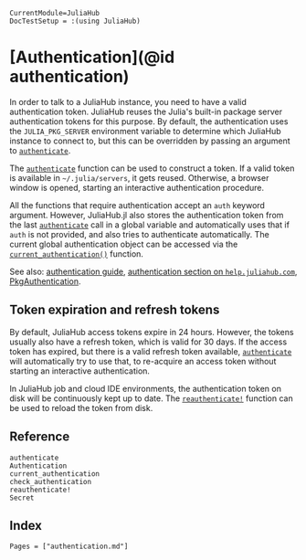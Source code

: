 ```@meta
CurrentModule=JuliaHub
DocTestSetup = :(using JuliaHub)
```

# [Authentication](@id authentication)

In order to talk to a JuliaHub instance, you need to have a valid authentication token.
JuliaHub reuses the Julia's built-in package server authentication tokens for this purpose.
By default, the authentication uses the `JULIA_PKG_SERVER` environment variable to determine which JuliaHub instance to connect to, but this can be overridden by passing an argument to [`authenticate`](@ref).

The [`authenticate`](@ref) function can be used to construct a token.
If a valid token is available in `~/.julia/servers`, it gets reused.
Otherwise, a browser window is opened, starting an interactive authentication procedure.

All the functions that require authentication accept an `auth` keyword argument.
However, JuliaHub.jl also stores the authentication token from the last [`authenticate`](@ref) call in a global variable and automatically uses that if `auth` is not provided, and also tries to authenticate automatically.
The current global authentication object can be accessed via the [`current_authentication()`](@ref) function.

See also: [authentication guide](../guides/authentication.md), [authentication section on `help.juliahub.com`](https://help.juliahub.com/juliahub/stable/ref/#authentication>), [PkgAuthentication](https://github.com/JuliaComputing/PkgAuthentication.jl/).

## Token expiration and refresh tokens

By default, JuliaHub access tokens expire in 24 hours.
However, the tokens usually also have a refresh token, which is valid for 30 days.
If the access token has expired, but there is a valid refresh token available, [`authenticate`](@ref) will automatically try to use that, to re-acquire an access token without starting an interactive authentication.

In JuliaHub job and cloud IDE environments, the authentication token on disk will be continuously kept up to date.
The [`reauthenticate!`](@ref) function can be used to reload the token from disk.

## Reference

```@docs
authenticate
Authentication
current_authentication
check_authentication
reauthenticate!
Secret
```

## Index

```@index
Pages = ["authentication.md"]
```
